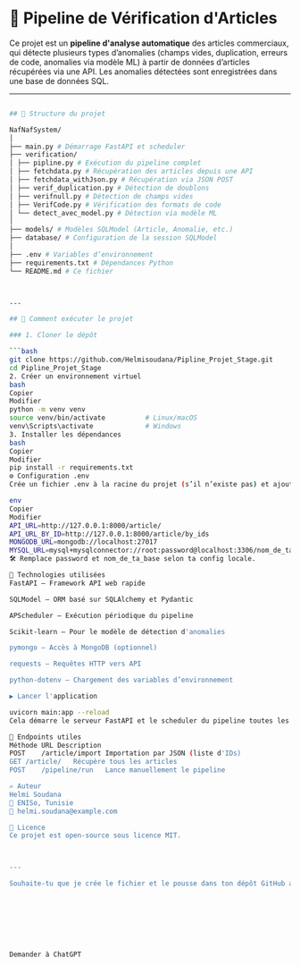 
# 🎯 Pipeline de Vérification d'Articles

Ce projet est un **pipeline d'analyse automatique** des articles commerciaux, qui détecte plusieurs types d’anomalies (champs vides, duplication, erreurs de code, anomalies via modèle ML) à partir de données d’articles récupérées via une API. Les anomalies détectées sont enregistrées dans une base de données SQL.

---
```bash

## 📁 Structure du projet

NafNafSystem/
│
├── main.py # Démarrage FastAPI et scheduler
├── verification/
│ ├── pipline.py # Exécution du pipeline complet
│ ├── fetchdata.py # Récupération des articles depuis une API
│ ├── fetchdata_withJson.py # Récupération via JSON POST
│ ├── verif_duplication.py # Détection de doublons
│ ├── verifnull.py # Détection de champs vides
│ ├── VerifCode.py # Vérification des formats de code
│ └── detect_avec_model.py # Détection via modèle ML
│
├── models/ # Modèles SQLModel (Article, Anomalie, etc.)
├── database/ # Configuration de la session SQLModel
│
├── .env # Variables d’environnement
├── requirements.txt # Dépendances Python
└── README.md # Ce fichier



---

## 🚀 Comment exécuter le projet

### 1. Cloner le dépôt

```bash
git clone https://github.com/Helmisoudana/Pipline_Projet_Stage.git
cd Pipline_Projet_Stage
2. Créer un environnement virtuel
bash
Copier
Modifier
python -m venv venv
source venv/bin/activate          # Linux/macOS
venv\Scripts\activate             # Windows
3. Installer les dépendances
bash
Copier
Modifier
pip install -r requirements.txt
⚙️ Configuration .env
Crée un fichier .env à la racine du projet (s’il n’existe pas) et ajoute :

env
Copier
Modifier
API_URL=http://127.0.0.1:8000/article/
API_URL_BY_ID=http://127.0.0.1:8000/article/by_ids
MONGODB_URL=mongodb://localhost:27017
MYSQL_URL=mysql+mysqlconnector://root:password@localhost:3306/nom_de_ta_base
🛠 Remplace password et nom_de_ta_base selon ta config locale.

🧠 Technologies utilisées
FastAPI – Framework API web rapide

SQLModel – ORM basé sur SQLAlchemy et Pydantic

APScheduler – Exécution périodique du pipeline

Scikit-learn – Pour le modèle de détection d'anomalies

pymongo – Accès à MongoDB (optionnel)

requests – Requêtes HTTP vers API

python-dotenv – Chargement des variables d’environnement

▶️ Lancer l'application

uvicorn main:app --reload
Cela démarre le serveur FastAPI et le scheduler du pipeline toutes les 2 heures.

🧪 Endpoints utiles
Méthode	URL	Description
POST	/article/import	Importation par JSON (liste d'IDs)
GET	/article/	Récupère tous les articles
POST	/pipeline/run	Lance manuellement le pipeline

✍️ Auteur
Helmi Soudana
📍 ENISo, Tunisie
📧 helmi.soudana@example.com

📜 Licence
Ce projet est open-source sous licence MIT.



---

Souhaite-tu que je crée le fichier et le pousse dans ton dépôt GitHub automatiquement (en t'expliquant comment faire), ou préfères-tu le faire manuellement ?








Demander à ChatGPT
